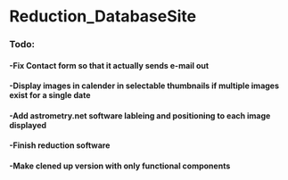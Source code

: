 # Reduction_DatabaseSite

### Todo:
#### -Fix Contact form so that it actually sends e-mail out
#### -Display images in calender in selectable thumbnails if multiple images exist for a single date
#### -Add astrometry.net software lableing and positioning to each image displayed
#### -Finish reduction software
#### -Make clened up version with only functional components
